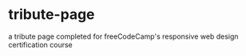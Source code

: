 # tribute-page
a tribute page completed for freeCodeCamp's responsive web design certification course
